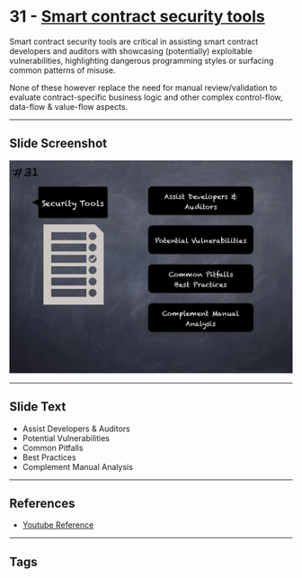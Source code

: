 
# 31 - [Smart contract security tools](./Smart%20contract%20security%20tools.md)

Smart contract security tools are critical in assisting smart contract developers and auditors with showcasing (potentially) exploitable vulnerabilities, highlighting dangerous programming styles or surfacing common patterns of misuse. 

None of these however replace the need for manual review/validation to evaluate contract-specific business logic and other complex control-flow, data-flow & value-flow aspects.
___
## Slide Screenshot
![031.png](../../images/6.%20Audit%20Techniques%20and%20Tools%20101/031.png)
___
## Slide Text
- Assist Developers & Auditors
- Potential Vulnerabilities
- Common Pitfalls
- Best Practices
- Complement Manual Analysis
___
## References
- [Youtube Reference](https://youtu.be/QstpNY1IuqM?t=801)
___
## Tags
